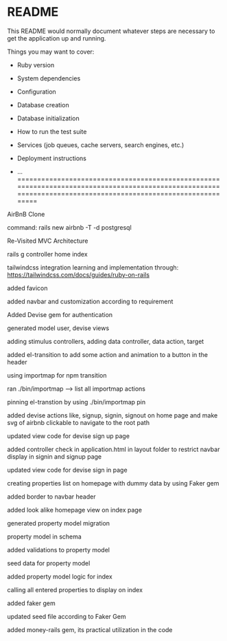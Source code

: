 # README

This README would normally document whatever steps are necessary to get the
application up and running.

Things you may want to cover:

* Ruby version

* System dependencies

* Configuration

* Database creation

* Database initialization

* How to run the test suite

* Services (job queues, cache servers, search engines, etc.)

* Deployment instructions

* ...
==============================================================================================================================================================

AirBnB Clone

command: rails new airbnb -T -d postgresql

Re-Visited MVC Architecture 

rails g controller home index

tailwindcss integration learning and implementation through: https://tailwindcss.com/docs/guides/ruby-on-rails

added favicon

added navbar and customization according to requirement

Added Devise gem for authentication

generated model user, devise views

adding stimulus controllers, adding data controller, data action, target

added el-transition to add some action and animation to a button in the header

using importmap for npm transition

ran ./bin/importmap  --> list all importmap actions

pinning el-transtion by using ./bin/importmap pin

added devise actions like, signup, signin, signout on home page and make svg of airbnb clickable to navigate to the root path

updated view code for devise sign up page

added controller check in application.html in layout folder to restrict navbar display in signin and signup page

updated view code for devise sign in page   

creating properties list on homepage with dummy data by using Faker gem

added border to navbar header

added look alike homepage view on index page

generated property model migration

property model in schema

added validations to property model

seed data for property model

added property model logic for index

calling all entered properties to display on index

added faker gem

updated seed file according to Faker Gem

added money-rails gem, its practical utilization in the code